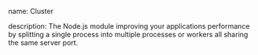 name: Cluster

description: The Node.js module improving your applications performance by splitting a single process into multiple processes or workers all sharing the same server port.